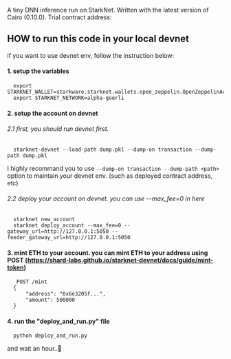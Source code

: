 A tiny DNN inference run on StarkNet. Written with the latest version of Cairo (0.10.0).
Trial contract address: 

## HOW to run this code in your local devnet

if you want to use devnet env, follow the instruction below:

#### 1. setup the variables
```
  export STARKNET_WALLET=starkware.starknet.wallets.open_zeppelin.OpenZeppelinAccount
  export STARKNET_NETWORK=alpha-goerli
```

#### 2. setup the account on devnet
  
###### 2.1 first, you should run devnet first. 
  ```
    starknet-devnet --load-path dump.pkl --dump-on transaction --dump-path dump.pkl
  ```
  I highly recommand you to use ```--dump-on transaction --dump-path <path>``` option to maintain your devnet env. (such as deployed contract address, etc)
  
###### 2.2 deploy your account on devnet. you can use --max_fee=0 in here
  ```
    starknet new_account
    starknet deploy_account --max_fee=0 --gateway_url=http://127.0.0.1:5050 --feeder_gateway_url=http://127.0.0.1:5050
  ```
  
#### 3. mint ETH to your account. you can mint ETH to your address using POST (https://shard-labs.github.io/starknet-devnet/docs/guide/mint-token)
```
   POST /mint
  {
      "address": "0x6e3205f...",
      "amount": 500000
  }
```

#### 4. run the "deploy_and_run.py" file
```
  python deploy_and_run.py
```

and wait an hour..🥲
